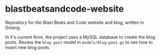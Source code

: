 # blastbeatsandcode-website
Repository for the Blast Beats and Code website and blog, written in Golang.

In it's current form, the project uses a MySQL database to create the blog posts. Review the `blog post` model in `models/blog-post.go` to see how to insert new blog posts.

